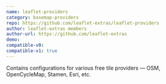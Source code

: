 ```yaml
---
name: leaflet-providers
category: basemap-providers
repo: https://github.com/leaflet-extras/leaflet-providers
author: leaflet-extras members
author-url: https://github.com/leaflet-extras
demo: 
compatible-v0:
compatible-v1: true
---
```


Contains configurations for various free tile providers — OSM, OpenCycleMap, Stamen, Esri, etc.
